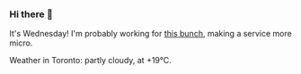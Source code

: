 ### Hi there :wave:

It's Wednesday! I'm probably working for [this bunch](https://github.com/kohofinancial), making a service more micro.

Weather in Toronto: partly cloudy, at +19°C.
